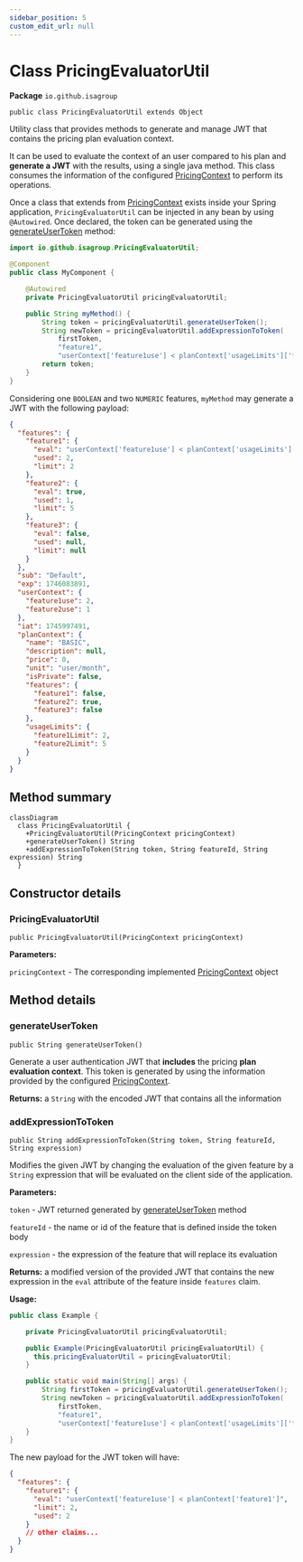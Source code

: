 ```yaml
---
sidebar_position: 5
custom_edit_url: null
---
```


# Class PricingEvaluatorUtil

**Package** `io.github.isagroup`

`public class PricingEvaluatorUtil extends Object`

Utility class that provides methods to generate and manage JWT that contains
the pricing plan evaluation context.

It can be used to evaluate the context of an user compared to his plan and
**generate a JWT** with the results, using a single java method. This class
consumes the information of the configured
[PricingContext](pricing-context.md) to perform its operations.

Once a class that extends from [PricingContext](pricing-context.md) exists inside your Spring application,
`PricingEvaluatorUtil` can be injected in any bean by using `@Autowired`. Once declared, the token can
be generated using the [generateUserToken](#generateusertoken) method:

```java
import io.github.isagroup.PricingEvaluatorUtil;

@Component
public class MyComponent {

    @Autowired
    private PricingEvaluatorUtil pricingEvaluatorUtil;

    public String myMethod() {
        String token = pricingEvaluatorUtil.generateUserToken();
        String newToken = pricingEvaluatorUtil.addExpressionToToken(
            firstToken,
            "feature1",
            "userContext['feature1use'] < planContext['usageLimits']['feature1']");
        return token;
    }
}
```

Considering one `BOOLEAN` and two `NUMERIC` features, `myMethod` may generate a JWT with the following payload:

```json
{
  "features": {
    "feature1": {
      "eval": "userContext['feature1use'] < planContext['usageLimits']['feature1Limit']",
      "used": 2,
      "limit": 2
    },
    "feature2": {
      "eval": true,
      "used": 1,
      "limit": 5
    },
    "feature3": {
      "eval": false,
      "used": null,
      "limit": null
    }
  },
  "sub": "Default",
  "exp": 1746083891,
  "userContext": {
    "feature1use": 2,
    "feature2use": 1
  },
  "iat": 1745997491,
  "planContext": {
    "name": "BASIC",
    "description": null,
    "price": 0,
    "unit": "user/month",
    "isPrivate": false,
    "features": {
      "feature1": false,
      "feature2": true,
      "feature3": false
    },
    "usageLimits": {
      "feature1Limit": 2,
      "feature2Limit": 5
    }
  }
}
```

## Method summary

```mermaid
classDiagram
  class PricingEvaluatorUtil {
    +PricingEvaluatorUtil(PricingContext pricingContext)
    +generateUserToken() String
    +addExpressionToToken(String token, String featureId, String expression) String
  }
```

## Constructor details

### PricingEvaluatorUtil

`public PricingEvaluatorUtil(PricingContext pricingContext)`

**Parameters:**

`pricingContext` - The corresponding implemented [PricingContext](pricing-context.md) object

## Method details

### generateUserToken

`public String generateUserToken()`

Generate a user authentication JWT that **includes** the pricing **plan evaluation context**.
This token is generated by using the information provided by the configured [PricingContext](pricing-context.md).

**Returns:** a `String` with the encoded JWT that contains all the information

### addExpressionToToken

`public String addExpressionToToken(String token, String featureId, String expression)`

Modifies the given JWT by changing the evaluation of the given feature by a
`String` expression that will be evaluated on the client side of the application.

**Parameters:**

`token` - JWT returned generated by [generateUserToken](./pricing-evaluator-util.md#generateusertoken) method

`featureId` - the name or id of the feature that is defined inside the token body

`expression` - the expression of the feature that will replace its evaluation

**Returns:** a modified version of the provided JWT that contains the new expression in the `eval` attribute
of the feature inside `features` claim.

**Usage:**

```java
public class Example {

    private PricingEvaluatorUtil pricingEvaluatorUtil;

    public Example(PricingEvaluatorUtil pricingEvaluatorUtil) {
      this.pricingEvaluatorUtil = pricingEvaluatorUtil;
    }

    public static void main(String[] args) {
        String firstToken = pricingEvaluatorUtil.generateUserToken();
        String newToken = pricingEvaluatorUtil.addExpressionToToken(
            firstToken,
            "feature1",
            "userContext['feature1use'] < planContext['usageLimits']['feature1']");
    }
}
```

The new payload for the JWT token will have:

```json
{
  "features": {
    "feature1": {
      "eval": "userContext['feature1use'] < planContext['feature1']",
      "limit": 2,
      "used": 2
    }
    // other claims...
  }
}
```

